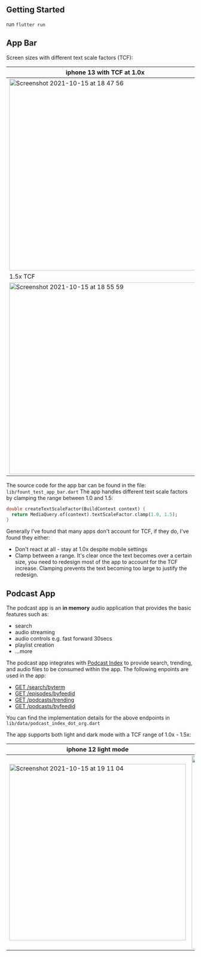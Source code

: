## Getting Started

run `flutter run` 

## App Bar

Screen sizes with different text scale factors (TCF):

| iphone 13 with TCF at 1.0x | iphone 18 with TCF at 1.0x |
| ----------- | ----------- |
|<img width="513" alt="Screenshot 2021-10-15 at 18 47 56" src="https://user-images.githubusercontent.com/45692434/137531442-ad6418e5-939f-40c4-9ec6-6b8f5620ad97.png">|<img width="513" alt="Screenshot 2021-10-15 at 18 55 03" src="https://user-images.githubusercontent.com/45692434/137531644-41b28401-49fd-4d16-adc7-d72b0dbddcd3.png">|
|1.5x TCF| 1.5x TCF|
|<img width="513" alt="Screenshot 2021-10-15 at 18 55 59" src="https://user-images.githubusercontent.com/45692434/137531804-03d6692e-16b4-4743-9911-a9ac0998de8b.png">|<img width="513" alt="Screenshot 2021-10-15 at 18 56 12" src="https://user-images.githubusercontent.com/45692434/137531817-4948f63e-2e9d-4fb2-873c-c9ca8a65dc95.png">|

The source code for the app bar can be found in the file: `lib/fount_test_app_bar.dart`
The app handles different text scale factors by clamping the range between 1.0 and 1.5:

```dart
double createTextScaleFactor(BuildContext context) {
  return MediaQuery.of(context).textScaleFactor.clamp(1.0, 1.5);
}
```
Generally I've found that many apps don't account for TCF, if they do, I've found they either:
- Don't react at all - stay at 1.0x despite mobile settings
- Clamp between a range. It's clear once the text becomes over a certain size, you need to redesign most of the app to account for the TCF increase. Clamping prevents the text becoming too large to justify the redesign.


## Podcast App

The podcast app is an **in memory** audio application that provides the basic features such as:
- search
- audio streaming
- audio controls e.g. fast forward 30secs
- playlist creation
- ...more

The podcast app integrates with [Podcast Index](https://podcastindex.org/) to provide search, trending, and audio files to be consumed within the app.
The following enpoints are used in the app:
- [GET /search/byterm](https://podcastindex-org.github.io/docs-api/#get-/search/byterm)
- [GET /episodes/byfeedid](https://podcastindex-org.github.io/docs-api/#get-/episodes/byfeedid)
- [GET /podcasts/trending](https://podcastindex-org.github.io/docs-api/#get-/podcasts/trending)
- [GET /podcasts/byfeedid](https://podcastindex-org.github.io/docs-api/#get-/podcasts/byfeedid)

You can find the implementation details for the above endpoints in `lib/data/podcast_index_dot_org.dart`


The app supports both light and dark mode with a TCF range of 1.0x - 1.5x:

| iphone 12 light mode | iphone 12 dark mode |
| ----------- | ----------- |
|<img width="472" alt="Screenshot 2021-10-15 at 19 11 04" src="https://user-images.githubusercontent.com/45692434/137534248-0ee83897-e3c0-4f99-82df-b44c26812f86.png">|<img width="516" alt="Screenshot 2021-10-15 at 19 19 16" src="https://user-images.githubusercontent.com/45692434/137534314-9350dc39-57ca-4151-b8a5-04f5aae00f93.png">|






